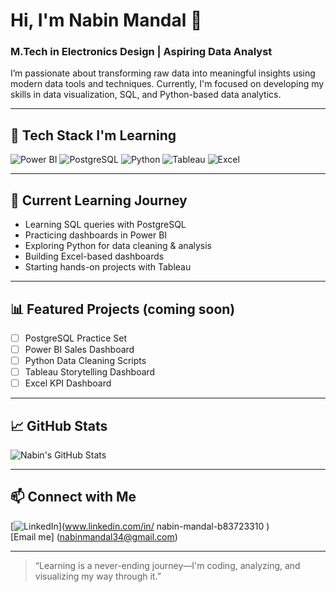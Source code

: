 # Hi, I'm Nabin Mandal 👋
### M.Tech in Electronics Design | Aspiring Data Analyst

I’m passionate about transforming raw data into meaningful insights using modern data tools and techniques. Currently, I'm focused on developing my skills in data visualization, SQL, and Python-based data analytics.

---

## 🚀 Tech Stack I'm Learning
![Power BI](https://img.shields.io/badge/PowerBI-F2C811?style=flat&logo=powerbi&logoColor=black)
![PostgreSQL](https://img.shields.io/badge/PostgreSQL-316192?style=flat&logo=postgresql&logoColor=white)
![Python](https://img.shields.io/badge/Python-3776AB?style=flat&logo=python&logoColor=white)
![Tableau](https://img.shields.io/badge/Tableau-E97627?style=flat&logo=tableau&logoColor=white)
![Excel](https://img.shields.io/badge/Excel-217346?style=flat&logo=microsoft-excel&logoColor=white)

---

## 🌱 Current Learning Journey
- Learning SQL queries with PostgreSQL  
- Practicing dashboards in Power BI  
- Exploring Python for data cleaning & analysis  
- Building Excel-based dashboards  
- Starting hands-on projects with Tableau  

---

## 📊 Featured Projects (coming soon)
- [ ] PostgreSQL Practice Set
- [ ] Power BI Sales Dashboard
- [ ] Python Data Cleaning Scripts
- [ ] Tableau Storytelling Dashboard
- [ ] Excel KPI Dashboard

---

## 📈 GitHub Stats
![Nabin's GitHub Stats](https://github-readme-stats.vercel.app/api?username=NabinMandal&show_icons=true&theme=radical)

---

## 📫 Connect with Me
[![LinkedIn](https://img.shields.io/badge/LinkedIn-NabinMandal-blue?style=flat&logo=linkedin)](www.linkedin.com/in/
nabin-mandal-b83723310
)  
[Email me] (nabinmandal34@gmail.com)

---

> “Learning is a never-ending journey—I'm coding, analyzing, and visualizing my way through it.”
